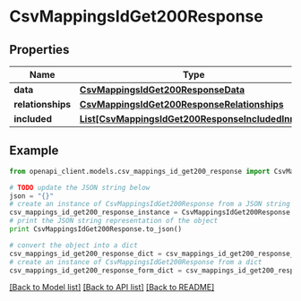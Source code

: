 # CsvMappingsIdGet200Response


## Properties
Name | Type | Description | Notes
------------ | ------------- | ------------- | -------------
**data** | [**CsvMappingsIdGet200ResponseData**](CsvMappingsIdGet200ResponseData.md) |  | [optional] 
**relationships** | [**CsvMappingsIdGet200ResponseRelationships**](CsvMappingsIdGet200ResponseRelationships.md) |  | [optional] 
**included** | [**List[CsvMappingsIdGet200ResponseIncludedInner]**](CsvMappingsIdGet200ResponseIncludedInner.md) |  | [optional] 

## Example

```python
from openapi_client.models.csv_mappings_id_get200_response import CsvMappingsIdGet200Response

# TODO update the JSON string below
json = "{}"
# create an instance of CsvMappingsIdGet200Response from a JSON string
csv_mappings_id_get200_response_instance = CsvMappingsIdGet200Response.from_json(json)
# print the JSON string representation of the object
print CsvMappingsIdGet200Response.to_json()

# convert the object into a dict
csv_mappings_id_get200_response_dict = csv_mappings_id_get200_response_instance.to_dict()
# create an instance of CsvMappingsIdGet200Response from a dict
csv_mappings_id_get200_response_form_dict = csv_mappings_id_get200_response.from_dict(csv_mappings_id_get200_response_dict)
```
[[Back to Model list]](../README.md#documentation-for-models) [[Back to API list]](../README.md#documentation-for-api-endpoints) [[Back to README]](../README.md)


